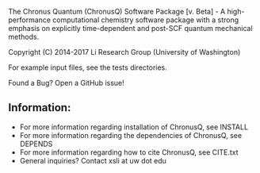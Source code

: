 The Chronus Quantum (ChronusQ) Software Package [v. Beta] - A high-performance
computational chemistry software package with a strong emphasis on explicitly
time-dependent and post-SCF quantum mechanical methods.

Copyright (C) 2014-2017 Li Research Group (University of Washington)

For example input files, see the tests directories.


Found a Bug? Open a GitHub issue!


Information:
-----------
- For more information regarding installation of ChronusQ, see INSTALL
- For more information regarding the dependencies of ChronusQ, see DEPENDS
- For more information regarding how to cite ChronusQ, see CITE.txt
- General inquiries? Contact xsli at uw dot edu

